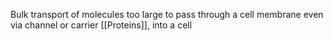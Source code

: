 Bulk transport of molecules too large to pass through a cell membrane even via channel or carrier [[Proteins]], into a cell